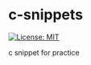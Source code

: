 # c-snippets
[![License: MIT](https://img.shields.io/badge/License-MIT-green.svg)](https://opensource.org/licenses/MIT)

c snippet for practice
